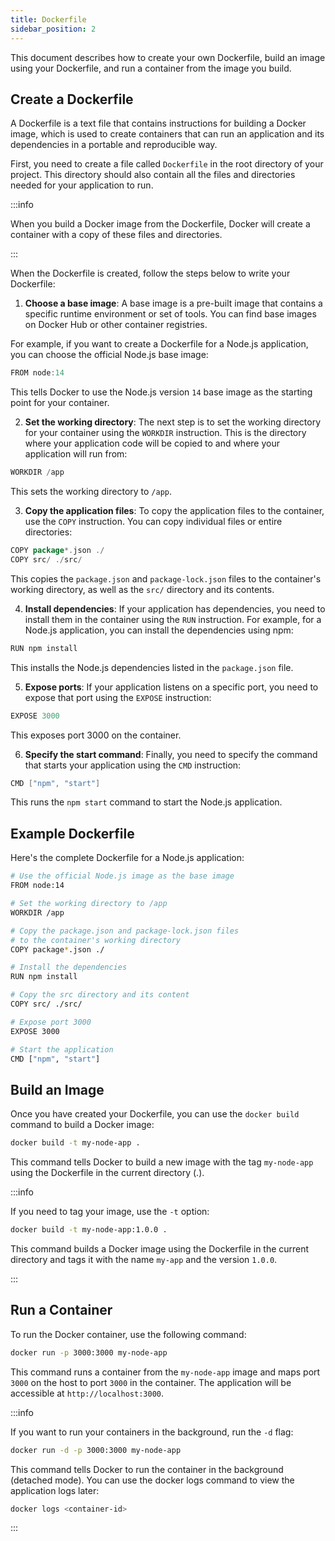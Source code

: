 ```yaml
---
title: Dockerfile
sidebar_position: 2
---
```


This document describes how to create your own Dockerfile, build an image using your Dockerfile, and run a container from the image you build.

## Create a Dockerfile

A Dockerfile is a text file that contains instructions for building a Docker image, which is used to create containers that can run an application and its dependencies in a portable and reproducible way.

First, you need to create a file called `Dockerfile` in the root directory of your project. This directory should also contain all the files and directories needed for your application to run. 

:::info

When you build a Docker image from the Dockerfile, Docker will create a container with a copy of these files and directories.

:::

When the Dockerfile is created, follow the steps below to write your Dockerfile:

1. **Choose a base image**: A base image is a pre-built image that contains a specific runtime environment or set of tools. You can find base images on Docker Hub or other container registries.

  For example, if you want to create a Dockerfile for a Node.js application, you can choose the official Node.js base image:

  ```go
  FROM node:14
  ```

  This tells Docker to use the Node.js version `14` base image as the starting point for your container.

2. **Set the working directory**: The next step is to set the working directory for your container using the `WORKDIR` instruction. This is the directory where your application code will be copied to and where your application will run from:

  ```go
  WORKDIR /app
  ```

  This sets the working directory to `/app`.

3. **Copy the application files**: To copy the application files to the container, use the `COPY` instruction. You can copy individual files or entire directories:

  ```go
  COPY package*.json ./
  COPY src/ ./src/
  ```

  This copies the `package.json` and `package-lock.json` files to the container's working directory, as well as the `src/` directory and its contents.

4. **Install dependencies**: If your application has dependencies, you need to install them in the container using the `RUN` instruction. For example, for a Node.js application, you can install the dependencies using npm:

  ```bash
  RUN npm install
  ```
  This installs the Node.js dependencies listed in the `package.json` file.

5. **Expose ports**: If your application listens on a specific port, you need to expose that port using the `EXPOSE` instruction:

  ```go
  EXPOSE 3000
  ```
  This exposes port 3000 on the container.

6. **Specify the start command**: Finally, you need to specify the command that starts your application using the `CMD` instruction:

  ```go
  CMD ["npm", "start"]
  ```

  This runs the `npm start` command to start the Node.js application.


## Example Dockerfile

Here's the complete Dockerfile for a Node.js application:

```bash
# Use the official Node.js image as the base image
FROM node:14

# Set the working directory to /app
WORKDIR /app

# Copy the package.json and package-lock.json files 
# to the container's working directory
COPY package*.json ./

# Install the dependencies
RUN npm install

# Copy the src directory and its content
COPY src/ ./src/

# Expose port 3000
EXPOSE 3000

# Start the application
CMD ["npm", "start"]
```

## Build an Image

Once you have created your Dockerfile, you can use the `docker build` command to build a Docker image:

```bash
docker build -t my-node-app .
```

This command tells Docker to build a new image with the tag `my-node-app` using the Dockerfile in the current directory (.).

:::info

If you need to tag your image, use the `-t` option:

```bash
docker build -t my-node-app:1.0.0 .
```

This command builds a Docker image using the Dockerfile in the current directory and tags it with the name `my-app` and the version `1.0.0`.

:::

## Run a Container

To run the Docker container, use the following command:

```bash
docker run -p 3000:3000 my-node-app
```

This command runs a container from the `my-node-app` image and maps port `3000` on the host to port `3000` in the container. The application will be accessible at `http://localhost:3000`.

:::info

If you want to run your containers in the background, run the `-d` flag:

```bash
docker run -d -p 3000:3000 my-node-app
```

This command tells Docker to run the container in the background (detached mode). You can use the docker logs command to view the application logs later:

```bash
docker logs <container-id>
```

:::
